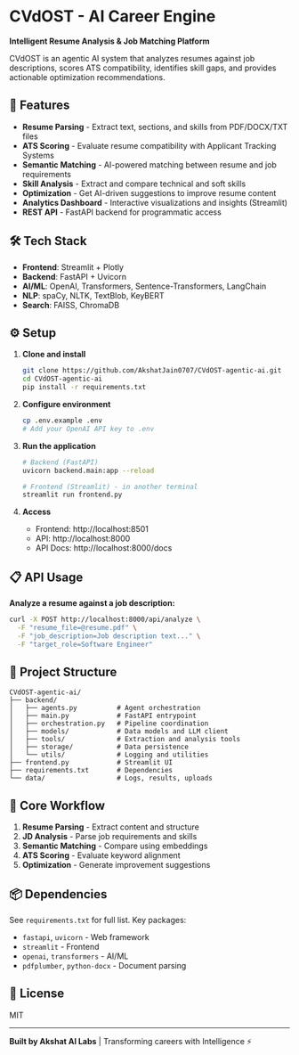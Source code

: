 # CVdOST - AI Career Engine

**Intelligent Resume Analysis & Job Matching Platform**

CVdOST is an agentic AI system that analyzes resumes against job descriptions, scores ATS compatibility, identifies skill gaps, and provides actionable optimization recommendations.

## 🚀 Features

- **Resume Parsing** - Extract text, sections, and skills from PDF/DOCX/TXT files
- **ATS Scoring** - Evaluate resume compatibility with Applicant Tracking Systems
- **Semantic Matching** - AI-powered matching between resume and job requirements
- **Skill Analysis** - Extract and compare technical and soft skills
- **Optimization** - Get AI-driven suggestions to improve resume content
- **Analytics Dashboard** - Interactive visualizations and insights (Streamlit)
- **REST API** - FastAPI backend for programmatic access

## 🛠 Tech Stack

- **Frontend**: Streamlit + Plotly
- **Backend**: FastAPI + Uvicorn
- **AI/ML**: OpenAI, Transformers, Sentence-Transformers, LangChain
- **NLP**: spaCy, NLTK, TextBlob, KeyBERT
- **Search**: FAISS, ChromaDB

## ⚙️ Setup

1. **Clone and install**
   ```bash
   git clone https://github.com/AkshatJain0707/CVdOST-agentic-ai.git
   cd CVdOST-agentic-ai
   pip install -r requirements.txt
   ```

2. **Configure environment**
   ```bash
   cp .env.example .env
   # Add your OpenAI API key to .env
   ```

3. **Run the application**
   ```bash
   # Backend (FastAPI)
   uvicorn backend.main:app --reload

   # Frontend (Streamlit) - in another terminal
   streamlit run frontend.py
   ```

4. **Access**
   - Frontend: http://localhost:8501
   - API: http://localhost:8000
   - API Docs: http://localhost:8000/docs

## 📋 API Usage

**Analyze a resume against a job description:**

```bash
curl -X POST http://localhost:8000/api/analyze \
  -F "resume_file=@resume.pdf" \
  -F "job_description=Job description text..." \
  -F "target_role=Software Engineer"
```

## 📁 Project Structure

```
CVdOST-agentic-ai/
├── backend/
│   ├── agents.py          # Agent orchestration
│   ├── main.py            # FastAPI entrypoint
│   ├── orchestration.py   # Pipeline coordination
│   ├── models/            # Data models and LLM client
│   ├── tools/             # Extraction and analysis tools
│   ├── storage/           # Data persistence
│   └── utils/             # Logging and utilities
├── frontend.py            # Streamlit UI
├── requirements.txt       # Dependencies
└── data/                  # Logs, results, uploads
```

## 🎯 Core Workflow

1. **Resume Parsing** - Extract content and structure
2. **JD Analysis** - Parse job requirements and skills
3. **Semantic Matching** - Compare using embeddings
4. **ATS Scoring** - Evaluate keyword alignment
5. **Optimization** - Generate improvement suggestions

##  📦 Dependencies

See `requirements.txt` for full list. Key packages:
- `fastapi`, `uvicorn` - Web framework
- `streamlit` - Frontend
- `openai`, `transformers` - AI/ML
- `pdfplumber`, `python-docx` - Document parsing

## 📝 License

MIT

---

**Built by Akshat AI Labs** | Transforming careers with Intelligence ⚡
